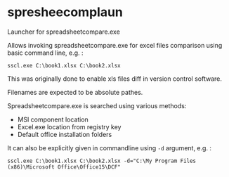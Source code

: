 # spresheecomplaun
Launcher for spreadsheetcompare.exe

Allows invoking spreadsheetcompare.exe for excel files comparison using basic command line, e.g. :

`sscl.exe C:\book1.xlsx C:\book2.xlsx`

This was originally done to enable xls files diff in version control software. 

Filenames are expected to be absolute pathes.

Spreadsheetcompare.exe is searched using various methods:
- MSI component location
- Excel.exe location from registry key
- Default office installation folders

It can also be explicitly given in commandline using `-d` argument, e.g. :

`sscl.exe C:\book1.xlsx C:\book2.xlsx -d="C:\My Program Files (x86)\Microsoft Office\Office15\DCF"`

 
